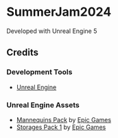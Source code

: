 # SummerJam2024

Developed with Unreal Engine 5

## Credits

### Development Tools
- [Unreal Engine](https://www.unrealengine.com/en-US)

### Unreal Engine Assets
- [Mannequins Pack](https://www.unrealengine.com/marketplace/en-US/product/mannequins-asset-pack) by
  [Epic Games](https://www.unrealengine.com/marketplace/en-US/profile/Epic+Games)
- [Storages Pack 1](https://www.unrealengine.com/marketplace/en-US/product/twinmotion-storages-pack-1) by
  [Epic Games](https://www.unrealengine.com/marketplace/en-US/profile/Epic+Games)
